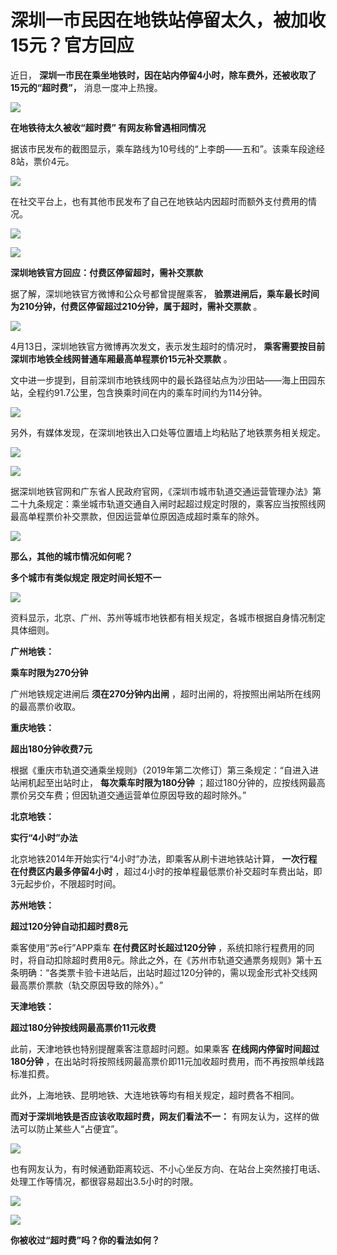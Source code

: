 # 深圳一市民因在地铁站停留太久，被加收15元？官方回应

近日， **深圳一市民在乘坐地铁时，因在站内停留4小时，除车费外，还被收取了15元的“超时费”，** 消息一度冲上热搜。

![](https://inews.gtimg.com/newsapp_bt/0/15777685573/1000)

**在地铁待太久被收“超时费” 有网友称曾遇相同情况**

据该市民发布的截图显示，乘车路线为10号线的“上李朗——五和”。该乘车段途经8站，票价4元。

![](https://inews.gtimg.com/newsapp_bt/0/15777685574/1000)

在社交平台上，也有其他市民发布了自己在地铁站内因超时而额外支付费用的情况。

![](https://inews.gtimg.com/newsapp_bt/0/15777685575/1000)

![](https://inews.gtimg.com/newsapp_bt/0/15777685605/1000)

**深圳地铁官方回应：付费区停留超时，需补交票款**

据了解，深圳地铁官方微博和公众号都曾提醒乘客， **验票进闸后，乘车最长时间为210分钟，付费区停留超过210分钟，属于超时，需补交票款** 。

![](https://inews.gtimg.com/newsapp_bt/0/15777685607/1000)

4月13日，深圳地铁官方微博再次发文，表示发生超时的情况时， **乘客需要按目前深圳市地铁全线网普通车厢最高单程票价15元补交票款** 。

文中进一步提到，目前深圳市地铁线网中的最长路径站点为沙田站——海上田园东站，全程约91.7公里，包含换乘时间在内的乘车时间约为114分钟。

![](https://inews.gtimg.com/newsapp_bt/0/15777685609/1000)

另外，有媒体发现，在深圳地铁出入口处等位置墙上均粘贴了地铁票务相关规定。

![](https://inews.gtimg.com/newsapp_bt/0/15777685655/1000)

![](https://inews.gtimg.com/newsapp_bt/0/15777685664/1000)

据深圳地铁官网和广东省人民政府官网，《深圳市城市轨道交通运营管理办法》第二十九条规定：乘坐城市轨道交通自入闸时起超过规定时限的，乘客应当按照线网最高单程票价补交票款，但因运营单位原因造成超时乘车的除外。

![](https://inews.gtimg.com/newsapp_bt/0/15777685674/1000)

**那么，其他的城市情况如何呢？**

**多个城市有类似规定 限定时间长短不一**

![](https://inews.gtimg.com/newsapp_bt/0/15777685717/1000)

资料显示，北京、广州、苏州等城市地铁都有相关规定，各城市根据自身情况制定具体细则。

**广州地铁：**

**乘车时限为270分钟**

广州地铁规定进闸后 **须在270分钟内出闸** ，超时出闸的，将按照出闸站所在线网的最高票价收取。

**重庆地铁：**

**超出180分钟收费7元**

根据《重庆市轨道交通乘坐规则》（2019年第二次修订）第三条规定：“自进入进站闸机起至出站时止， **每次乘车时限为180分钟**
；超过180分钟的，应按线网最高票价另交车费；但因轨道交通运营单位原因导致的超时除外。”

**北京地铁：**

**实行“4小时”办法**

北京地铁2014年开始实行“4小时”办法，即乘客从刷卡进地铁站计算， **一次行程在付费区内最多停留4小时**
，超过4小时的按单程最低票价补交超时车费出站，即3元起步价，不限超时时间。

**苏州地铁：**

**超过120分钟自动扣超时费8元**

乘客使用“苏e行”APP乘车 **在付费区时长超过120分钟**
，系统扣除行程费用的同时，将自动扣除超时费用8元。除此之外，在《苏州市轨道交通票务规则》第十五条明确：“各类票卡验卡进站后，出站时超过120分钟的，需以现金形式补交线网最高票价票款（轨交原因导致的除外）。”

**天津地铁：**

**超过180分钟按线网最高票价11元收费**

此前，天津地铁也特别提醒乘客注意超时问题。如果乘客 **在线网内停留时间超过180分钟**
，在出站时将按照线网最高票价即11元加收超时费用，而不再按照单线路标准扣费。

此外，上海地铁、昆明地铁、大连地铁等均有相关规定，超时费各不相同。

**而对于深圳地铁是否应该收取超时费，网友们看法不一：** 有网友认为，这样的做法可以防止某些人“占便宜”。

![](https://inews.gtimg.com/newsapp_bt/0/15777685718/1000)

也有网友认为，有时候通勤距离较远、不小心坐反方向、在站台上突然接打电话、处理工作等情况，都很容易超出3.5小时的时限。

![](https://inews.gtimg.com/newsapp_bt/0/15777685720/1000)

![](https://inews.gtimg.com/newsapp_bt/0/15777685759/1000)

**你被收过“超时费”吗？你的看法如何？**

